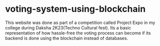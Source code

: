 # voting-system-using-blockchain
This website was done as part of a competition called Project Expo in my college during Daksha 2K23(Techno Cultural fest). Its a basic representation of how hassle-free the voting process can become if its backend is done using the blockchain instead of databases.
